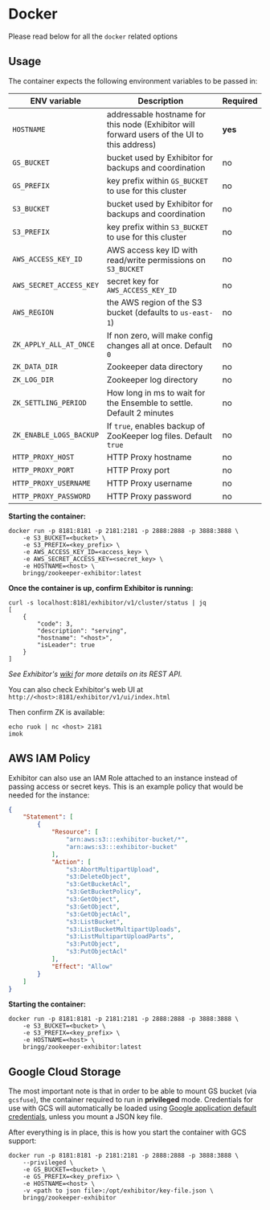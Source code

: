 # Docker

Please read below for all the `docker` related options

## Usage

The container expects the following environment variables to be passed in:

| ENV variable | Description | Required |
|---|---|---|
| `HOSTNAME` | addressable hostname for this node (Exhibitor will forward users of the UI to this address) | **yes**
| `GS_BUCKET` | bucket used by Exhibitor for backups and coordination | no
| `GS_PREFIX` | key prefix within `GS_BUCKET` to use for this cluster | no
| `S3_BUCKET` | bucket used by Exhibitor for backups and coordination | no
| `S3_PREFIX` | key prefix within `S3_BUCKET` to use for this cluster | no
| `AWS_ACCESS_KEY_ID` | AWS access key ID with read/write permissions on `S3_BUCKET` | no
| `AWS_SECRET_ACCESS_KEY` | secret key for `AWS_ACCESS_KEY_ID` | no
| `AWS_REGION` | the AWS region of the S3 bucket (defaults to `us-east-1`) | no
| `ZK_APPLY_ALL_AT_ONCE` | If non zero, will make config changes all at once. Default `0` | no
| `ZK_DATA_DIR` | Zookeeper data directory | no
| `ZK_LOG_DIR` | Zookeeper log directory | no
| `ZK_SETTLING_PERIOD` | How long in ms to wait for the Ensemble to settle. Default 2 minutes | no
| `ZK_ENABLE_LOGS_BACKUP` | If `true`, enables backup of ZooKeeper log files. Default `true` | no
| `HTTP_PROXY_HOST` | HTTP Proxy hostname | no
| `HTTP_PROXY_PORT` | HTTP Proxy port | no
| `HTTP_PROXY_USERNAME` | HTTP Proxy username | no
| `HTTP_PROXY_PASSWORD` | HTTP Proxy password | no

**Starting the container:**

```shell
docker run -p 8181:8181 -p 2181:2181 -p 2888:2888 -p 3888:3888 \
    -e S3_BUCKET=<bucket> \
    -e S3_PREFIX=<key_prefix> \
    -e AWS_ACCESS_KEY_ID=<access_key> \
    -e AWS_SECRET_ACCESS_KEY=<secret_key> \
    -e HOSTNAME=<host> \
    bringg/zookeeper-exhibitor:latest
```

**Once the container is up, confirm Exhibitor is running:**

```shell
curl -s localhost:8181/exhibitor/v1/cluster/status | jq
[
    {
        "code": 3,
        "description": "serving",
        "hostname": "<host>",
        "isLeader": true
    }
]
```

_See Exhibitor's [wiki](https://github.com/soabase/exhibitor/wiki/REST-Introduction) for more details on its REST API._

You can also check Exhibitor's web UI at `http://<host>:8181/exhibitor/v1/ui/index.html`

Then confirm ZK is available:

```shell
echo ruok | nc <host> 2181
imok
```

## AWS IAM Policy

Exhibitor can also use an IAM Role attached to an instance instead of passing access or secret keys. This is an example policy that would be needed for the instance:

```json
{
    "Statement": [
        {
            "Resource": [
                "arn:aws:s3:::exhibitor-bucket/*",
                "arn:aws:s3:::exhibitor-bucket"
            ],
            "Action": [
                "s3:AbortMultipartUpload",
                "s3:DeleteObject",
                "s3:GetBucketAcl",
                "s3:GetBucketPolicy",
                "s3:GetObject",
                "s3:GetObject",
                "s3:GetObjectAcl",
                "s3:ListBucket",
                "s3:ListBucketMultipartUploads",
                "s3:ListMultipartUploadParts",
                "s3:PutObject",
                "s3:PutObjectAcl"
            ],
            "Effect": "Allow"
        }
    ]
}
```

**Starting the container:**

```shell
docker run -p 8181:8181 -p 2181:2181 -p 2888:2888 -p 3888:3888 \
    -e S3_BUCKET=<bucket> \
    -e S3_PREFIX=<key_prefix> \
    -e HOSTNAME=<host> \
    bringg/zookeeper-exhibitor:latest
```

## Google Cloud Storage

The most important note is that in order to be able to mount GS bucket (via `gcsfuse`), the container required to run in **privileged** mode.
Credentials for use with GCS will automatically be loaded using [Google application default credentials](https://developers.google.com/identity/protocols/application-default-credentials#howtheywork), unless you mount a JSON key file.

After everything is in place, this is how you start the container with GCS support:

```shell
docker run -p 8181:8181 -p 2181:2181 -p 2888:2888 -p 3888:3888 \
    --privileged \
    -e GS_BUCKET=<bucket> \
    -e GS_PREFIX=<key_prefix> \
    -e HOSTNAME=<host> \
    -v <path to json file>:/opt/exhibitor/key-file.json \
    bringg/zookeeper-exhibitor
```
